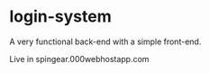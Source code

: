 # login-system
A very functional back-end with a simple front-end.

Live in spingear.000webhostapp.com
